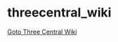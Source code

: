 # threecentral_wiki
[Goto Three Central Wiki](https://github.com/endang-ismaya/threecentral_wiki/wiki)

